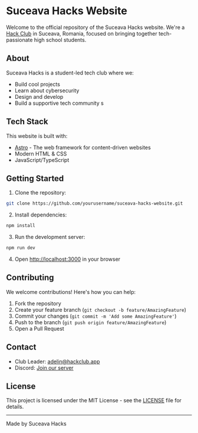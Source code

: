 # Suceava Hacks Website

Welcome to the official repository of the Suceava Hacks website. We're a [Hack Club](https://hackclub.com) in Suceava, Romania, focused on bringing together tech-passionate high school students.

## About

Suceava Hacks is a student-led tech club where we:
- Build cool projects
- Learn about cybersecurity
- Design and develop
- Build a supportive tech community
s
## Tech Stack

This website is built with:
- [Astro](https://astro.build) - The web framework for content-driven websites
- Modern HTML & CSS
- JavaScript/TypeScript

## Getting Started

1. Clone the repository:
```bash
git clone https://github.com/yourusername/suceava-hacks-website.git
```

2. Install dependencies:
```bash
npm install
```

3. Run the development server:
```bash
npm run dev
```

4. Open [http://localhost:3000](http://localhost:3000) in your browser

## Contributing

We welcome contributions! Here's how you can help:

1. Fork the repository
2. Create your feature branch (`git checkout -b feature/AmazingFeature`)
3. Commit your changes (`git commit -m 'Add some AmazingFeature'`)
4. Push to the branch (`git push origin feature/AmazingFeature`)
5. Open a Pull Request

## Contact

- Club Leader: [adelin@hackclub.app](mailto:adelin@hackclub.app)
- Discord: [Join our server](https://discord.gg/qDPZXZAAyN) 

## License

This project is licensed under the MIT License - see the [LICENSE](LICENSE) file for details.

---

Made by Suceava Hacks
